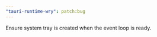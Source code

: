 ```yaml
---
"tauri-runtime-wry": patch:bug
---
```


Ensure system tray is created when the event loop is ready.
